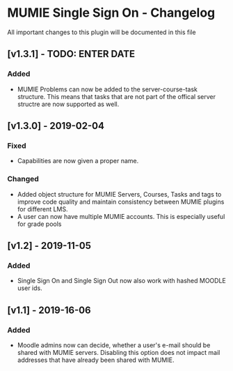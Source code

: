 # MUMIE Single Sign On - Changelog

All important changes to this plugin will be documented in this file
## [v1.3.1] - TODO: ENTER DATE
### Added
- MUMIE Problems can now be added to the server-course-task structure. 
This means that tasks that are not part of the offical server structre are now supported as well.

## [v1.3.0] - 2019-02-04
### Fixed
- Capabilities are now given a proper name.

### Changed
- Added object structure for MUMIE Servers, Courses, Tasks and tags to 
improve code quality and maintain consistency between MUMIE plugins for different LMS.
- A user can now have multiple MUMIE accounts. This is especially useful for grade pools

## [v1.2] - 2019-11-05
### Added
- Single Sign On and Single Sign Out now also work with hashed MOODLE user ids.


## [v1.1] - 2019-16-06
### Added

- Moodle admins now can decide, whether a user's e-mail should be shared with MUMIE servers. 
Disabling this option does not impact mail addresses that have already been shared with MUMIE.
